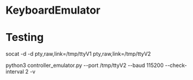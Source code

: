 # KeyboardEmulator

# Testing
socat -d -d pty,raw,link=/tmp/ttyV1 pty,raw,link=/tmp/ttyV2

python3 controller_emulator.py --port /tmp/ttyV2 --baud 115200 --check-interval 2 -v
